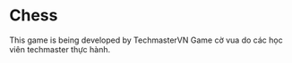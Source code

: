# Chess
This game is being developed by TechmasterVN
Game cờ vua do các học viên techmaster thực hành.
